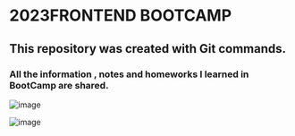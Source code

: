# 2023FRONTEND BOOTCAMP
## This repository was created with Git commands.
### All the information , notes and homeworks I learned in BootCamp are shared.

![image](https://github.com/cengarm/2023FRONTEND/assets/126611512/10027138-ad46-4928-9075-ea3c77017aa6)

![image](https://github.com/cengarm/2023FRONTEND/assets/126611512/967a0284-5c44-49f2-abe4-40026dc1b5f4)



